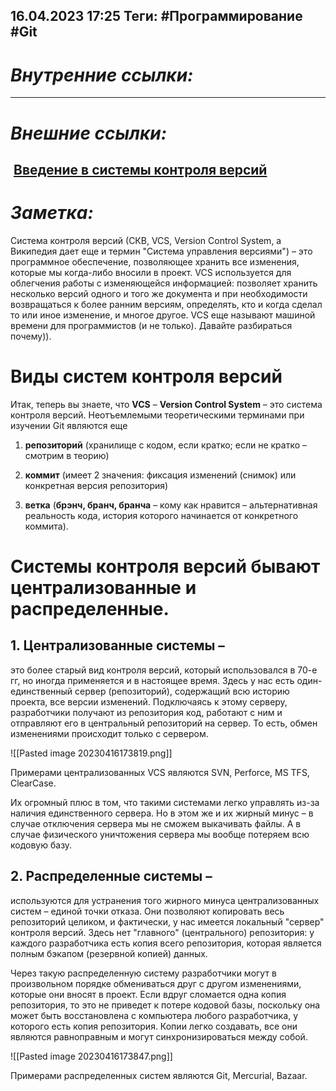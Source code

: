 16.04.2023    17:25
Теги: #Программирование #Git 
---
# ***Внутренние ссылки:***
---
# ***Внешние ссылки:***
 [Введение в системы контроля версий](https://ru.hexlet.io/courses/git_base/lessons/vcs_intro/theory_unit)
---
# ***Заметка:***

Система контроля версий (СКВ, VCS, Version Control System, а Википедия дает еще и термин "Система управления версиями") – это программное обеспечение, позволяющее хранить все изменения, которые мы когда-либо вносили в проект. VCS используется для облегчения работы с изменяющейся информацией: позволяет хранить несколько версий одного и того же документа и при необходимости возвращаться к более ранним версиям, определять, кто и когда сделал то или иное изменение, и многое другое. VCS еще называют машиной времени для программистов (и не только). Давайте разбираться почему)).

# **Виды систем контроля версий**

Итак, теперь вы знаете, что **VCS** – **Version Control System** – это cистема контроля версий. Неотъемлемыми теоретическими терминами при изучении Git являются еще

1) **репозиторий** (хранилище с кодом, если кратко; если не кратко – смотрим в теорию)

2) **коммит** (имеет 2 значения: фиксация изменений (снимок) или конкретная версия репозитория)

3) **ветка** (**брэнч, бранч, бранча** – кому как нравится – альтернативная реальность кода, история которого начинается от конкретного коммита).

# Системы контроля версий бывают централизованные и распределенные.

## 1.  Централизованные системы –  
это более старый вид контроля версий, который использовался в 70-е гг, но иногда применяется и в настоящее время. Здесь у нас есть один-единственный сервер (репозиторий), содержащий всю историю проекта, все версии изменений. Подключаясь к этому серверу, разработчики получают из репозитория код, работают с ним и отправляют его в центральный репозиторий на сервер. То есть, обмен изменениями происходит только с сервером.

![[Pasted image 20230416173819.png]]

Примерами централизованных VCS являются SVN, Perforce, MS TFS, ClearCase.

Их огромный плюс в том, что такими системами легко управлять из-за наличия единственного сервера. Но в этом же и их жирный минус – в случае отключения сервера мы не сможем выкачивать файлы. А в случае физического уничтожения сервера мы вообще потеряем всю кодовую базу.

## 2.  Распределенные системы – 
используются для устранения того жирного минуса централизованных систем – единой точки отказа. Они позволяют копировать весь репозиторий целиком, и фактически, у нас имеется локальный "сервер" контроля версий. Здесь нет "главного" (центрального) репозитория: у каждого разработчика есть копия всего репозитория, которая является полным бэкапом (резервной копией) данных.

Через такую распределенную систему разработчики могут в произвольном порядке обмениваться друг с другом изменениями, которые они вносят в проект. Если вдруг сломается одна копия репозитория, то это не приведет к потере кодовой базы, поскольку она может быть восстановлена с компьютера любого разработчика, у которого есть копия репозитория. Копии легко создавать, все они являются равноправным и могут синхронизироваться между собой.

![[Pasted image 20230416173847.png]]

Примерами распределенных систем являются Git, Mercurial, Bazaar.
